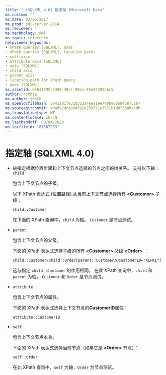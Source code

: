 ```yaml
---
title: " (SQLXML 4.0) 指定轴 |Microsoft Docs"
ms.custom: ''
ms.date: 03/06/2017
ms.prod: sql-server-2014
ms.reviewer: ''
ms.technology: xml
ms.topic: reference
helpviewer_keywords:
- XPath queries [SQLXML], axes
- XPath queries [SQLXML], location paths
- self axis
- attribute axis [SQLXML]
- axis [SQLXML]
- child axis
- parent axis
- location path for XPath query
- axes [SQLXML]
ms.assetid: 65631795-3389-40cf-90ea-85e9438956c5
author: rothja
ms.author: jroth
ms.openlocfilehash: 5e43281fe31d323a7eea19e749b80b59458752b7
ms.sourcegitcommit: ad4d92dce894592a259721a1571b1d8736abacdb
ms.translationtype: MT
ms.contentlocale: zh-CN
ms.lasthandoff: 08/04/2020
ms.locfileid: "87587283"
---
```

# <a name="specifying-an-axis-sqlxml-40"></a>指定轴 (SQLXML 4.0)
    
-   轴指定根据位置步骤和上下文节点选择的节点之间的树关系。 支持以下轴：`child`  
  
     包含上下文节点的子级。  
  
     以下 XPath 表达式 (位置路径) 从当前上下文节点选择所有 **\<Customer>** 子级：  
  
    ```  
    child::Customer  
    ```  
  
     在下面的 XPath 查询中，`child` 为轴。 `Customer` 是节点测试。  
  
-   `parent`  
  
     包含上下文节点的父级。  
  
     下面的 XPath 表达式选择子级的所有 **\<Customer>** 父级 **\<Order>** ：  
  
    ```  
    child::Customer/child::Order[parent::Customer/@customerID="ALFKI"]  
    ```  
  
     这与指定 `child::Customer` 的作用相同。 在此 XPath 查询中，`child` 和 `parent` 为轴。 `Customer` 和 `Order` 是节点测试。  
  
-   `attribute`  
  
     包含上下文节点的属性。  
  
     下面的 XPath 表达式选择上下文节点的**CustomerID**属性：  
  
    ```  
    attribute::CustomerID  
    ```  
  
-   `self`  
  
     包含上下文节点本身。  
  
     下面的 XPath 表达式选择当前节点（如果它是 **\<Order>** 节点）：  
  
    ```  
    self::Order  
    ```  
  
     在此 XPath 查询中，`self` 为轴，`Order` 为节点测试。  
  
  
